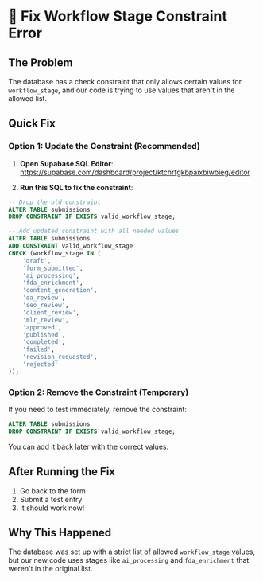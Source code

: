 # 🚨 Fix Workflow Stage Constraint Error

## The Problem
The database has a check constraint that only allows certain values for `workflow_stage`, and our code is trying to use values that aren't in the allowed list.

## Quick Fix

### Option 1: Update the Constraint (Recommended)

1. **Open Supabase SQL Editor**:
   https://supabase.com/dashboard/project/ktchrfgkbpaixbiwbieg/editor

2. **Run this SQL to fix the constraint**:

```sql
-- Drop the old constraint
ALTER TABLE submissions 
DROP CONSTRAINT IF EXISTS valid_workflow_stage;

-- Add updated constraint with all needed values
ALTER TABLE submissions 
ADD CONSTRAINT valid_workflow_stage 
CHECK (workflow_stage IN (
    'draft',
    'form_submitted',
    'ai_processing',
    'fda_enrichment',
    'content_generation',
    'qa_review',
    'seo_review',
    'client_review',
    'mlr_review',
    'approved',
    'published',
    'completed',
    'failed',
    'revision_requested',
    'rejected'
));
```

### Option 2: Remove the Constraint (Temporary)

If you need to test immediately, remove the constraint:

```sql
ALTER TABLE submissions 
DROP CONSTRAINT IF EXISTS valid_workflow_stage;
```

You can add it back later with the correct values.

## After Running the Fix

1. Go back to the form
2. Submit a test entry
3. It should work now!

## Why This Happened

The database was set up with a strict list of allowed `workflow_stage` values, but our new code uses stages like `ai_processing` and `fda_enrichment` that weren't in the original list.